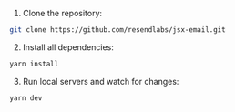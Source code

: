 1. Clone the repository:

```sh
git clone https://github.com/resendlabs/jsx-email.git
```

2. Install all dependencies:

```sh
yarn install
```

3. Run local servers and watch for changes:

```sh
yarn dev
```
